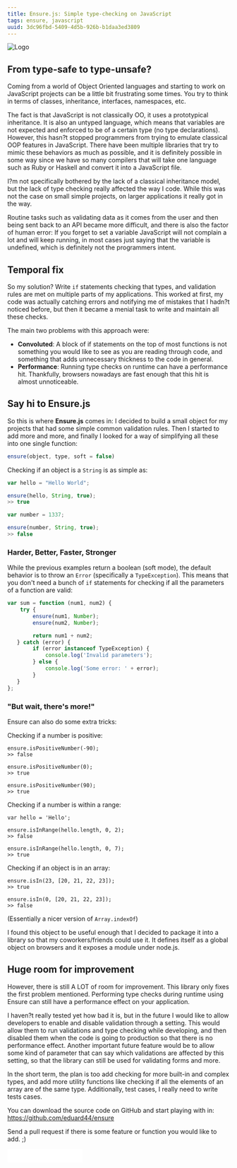 ```yaml
---
title: Ensure.js: Simple type-checking on JavaScript
tags: ensure, javascript
uuid: 3dc96fbd-5409-4d5b-926b-b1daa3ed3809
---
```


![Logo](http://assets.chromabits.com/ensure/logo.png)

## From type-safe to type-unsafe?
Coming from a world of Object Oriented languages and starting to work on JavaScript projects can be a little bit frustrating some times. You try to think in terms of classes, inheritance, interfaces, namespaces, etc.

The fact is that JavaScript is not classically OO, it uses a prototypical inheritance. It is also an untyped language, which means that variables are not expected and enforced to be of a certain type (no type declarations). However, this hasn?t stopped programmers from trying to emulate classical OOP features in JavaScript. There have been multiple libraries that try to mimic these behaviors as much as possible, and it is definitely possible in some way since we have so many compilers that will take one language such as Ruby or Haskell and convert it into a JavaScript file.

I?m not specifically bothered by the lack of a classical inheritance model, but the lack of type checking really affected the way I code. While this was not the case on small simple projects, on larger applications it really got in the way.

Routine tasks such as validating data as it comes from the user and then being sent back to an API became more difficult, and there is also the factor of human error: If you forget to set a variable JavaScript will not complain a lot and will keep running, in most cases just saying that the variable is undefined, which is definitely not the programmers intent.

## Temporal fix

So my solution? Write `if` statements checking that types, and validation rules are met on multiple parts of my applications. This worked at first, my code was actually catching errors and notifying me of mistakes that I hadn?t noticed before, but then it became a menial task to write and maintain all these checks.

The main two problems with this approach were:
- __Convoluted__: A block of if statements on the top of most functions is not something you would like to see as you are reading through code, and something that adds unnecessary thickness to the code in general.
- __Performance__: Running type checks on runtime can have a performance hit. Thankfully, browsers nowadays are fast enough that this hit is almost unnoticeable.

## Say hi to Ensure.js

So this is where __Ensure.js__ comes in: I decided to build a small object for my projects that had some simple common validation rules. Then I started to add more and more, and finally I looked for a way of simplifying all these into one single function:

```js
ensure(object, type, soft = false)
```

Checking if an object is a `String` is as simple as:

```js
var hello = "Hello World";

ensure(hello, String, true);
>> true

var number = 1337;

ensure(number, String, true);
>> false
```

### Harder, Better, Faster, Stronger

While the previous examples return a boolean (soft mode), the default behavior is to throw an `Error` (specifically a `TypeException`). This means that you don't need a bunch of `if` statements for checking if all the parameters of a function are valid:

```js
var sum = function (num1, num2) {
    try {
        ensure(num1, Number);
        ensure(num2, Number);

        return num1 + num2;
   } catch (error) {
        if (error instanceof TypeException) {
            console.log('Invalid parameters');
        } else {
            console.log('Some error: ' + error);
        }
   }
};
```

### "But wait, there's more!"

Ensure can also do some extra tricks:

Checking if a number is positive:

```
ensure.isPositiveNumber(-90);
>> false

ensure.isPositiveNumber(0);
>> true

ensure.isPositiveNumber(90);
>> true
```

Checking if a number is within a range:

```
var hello = 'Hello';

ensure.isInRange(hello.length, 0, 2);
>> false

ensure.isInRange(hello.length, 0, 7);
>> true
```

Checking if an object is in an array:

```
ensure.isIn(23, [20, 21, 22, 23]);
>> true

ensure.isIn(0, [20, 21, 22, 23]);
>> false
```

(Essentially a nicer version of `Array.indexOf`)

I found this object to be useful enough that I decided to package it into a library so that my coworkers/friends could use it. It defines itself as a global object on browsers and it exposes a module under node.js.

## Huge room for improvement

However, there is still A LOT of room for improvement. This library only fixes the first problem mentioned. Performing type checks during runtime using Ensure can still have a performance effect on your application.

I haven?t really tested yet how bad it is, but in the future I would like to allow developers to enable and disable validation through a setting. This would allow them to run validations and type checking while developing, and then disabled them when the code is going to production so that there is no performance effect. Another important future feature would be to allow some kind of parameter that can say which validations are affected by this setting, so that the library can still be used for validating forms and more.

In the short term, the plan is too add checking for more built-in and complex types, and add more utility functions like checking if all the elements of an array are of the same type. Additionally, test cases, I really need to write tests cases.

You can download the source code on GitHub and start playing with in: https://github.com/eduard44/ensure

Send a pull request if there is some feature or function you would like to add. ;)

<iframe src="/ghbutton.html?user=eduard44&repo=ensure&type=watch&count=true&size=large" height="30" width="170" frameborder="0" scrolling="0" style="width:170px; height: 30px;" allowTransparency="true"></iframe>
